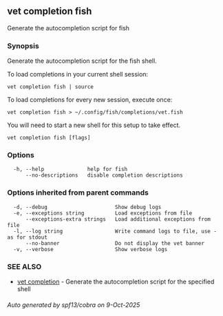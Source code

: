 ## vet completion fish

Generate the autocompletion script for fish

### Synopsis

Generate the autocompletion script for the fish shell.

To load completions in your current shell session:

	vet completion fish | source

To load completions for every new session, execute once:

	vet completion fish > ~/.config/fish/completions/vet.fish

You will need to start a new shell for this setup to take effect.


```
vet completion fish [flags]
```

### Options

```
  -h, --help              help for fish
      --no-descriptions   disable completion descriptions
```

### Options inherited from parent commands

```
  -d, --debug                      Show debug logs
  -e, --exceptions string          Load exceptions from file
      --exceptions-extra strings   Load additional exceptions from file
  -l, --log string                 Write command logs to file, use - as for stdout
      --no-banner                  Do not display the vet banner
  -v, --verbose                    Show verbose logs
```

### SEE ALSO

* [vet completion](vet_completion.md)	 - Generate the autocompletion script for the specified shell

###### Auto generated by spf13/cobra on 9-Oct-2025
